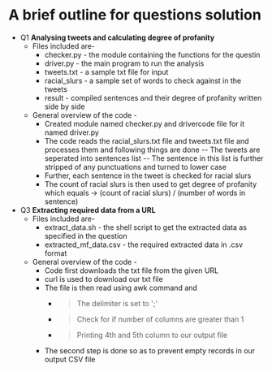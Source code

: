 # A brief outline for questions solution 
* Q1 
  **Analysing tweets and calculating degree of profanity**
    * Files included are-
      - checker.py - the module containing the functions for the questin
      - driver.py - the main program to run the analysis
      - tweets.txt - a sample txt file for input
      - racial_slurs - a sample set of words to check against in the tweets
      - result - compiled sentences and their degree of profanity written side by side
    * General overview of the code -
      - Created module named checker.py and drivercode file for it named driver.py
      - The code reads the racial_slurs.txt file and tweets.txt file and processes them and following things are done 
         -- The tweets are seperated into sentences list
         -- The sentence in this list is further stripped of any punctuations and turned to lower case
      - Further, each sentence in the tweet is checked for racial slurs
      - The count of racial slurs is then used to get degree of profanity which equals -> (count of racial slurs) / (number of words in sentence)
* Q3
  **Extracting required data from a URL**
    * Files included are-
      - extract_data.sh - the shell script to get the extracted data as specified in the question
      - extracted_mf_data.csv - the required extracted data in .csv format
    * General overview of the code -
      - Code first downloads the txt file from the given URL
      - curl is used to download our txt file
      - The file is then read using awk command and
        - > The delimiter is set to ';'
        - > Check for if number of columns are greater than 1
        - > Printing 4th and 5th column to our output file
      - The second step is done so as to prevent empty records in our output CSV file
